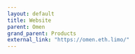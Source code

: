 ```yaml
---
layout: default
title: Website
parent: Omen
grand_parent: Products
external_link: "https://omen.eth.limo/"
---
```


